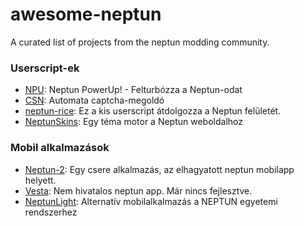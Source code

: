 # awesome-neptun
A curated list of projects from the neptun modding community.

### Userscript-ek
- [NPU](https://github.com/solymosi/npu): Neptun PowerUp! - Felturbózza a Neptun-odat
- [CSN](https://github.com/LetsUpdate/CSN): Automata captcha-megoldó
- [neptun-rice](https://github.com/glorantq/neptun-rice): Ez a kis userscript átdolgozza a Neptun felületét.
- [NeptunSkins](https://github.com/Balint66/NeptunSkins): Egy téma motor a Neptun weboldalhoz

### Mobil alkalmazások
- [Neptun-2](https://github.com/domedav/Neptun-2): Egy csere alkalmazás, az elhagyatott neptun mobilapp helyett.
- [Vesta](https://github.com/Balint66/Vesta): Nem hivatalos neptun app. Már nincs fejlesztve.
- [NeptunLight](https://github.com/marcelltoth/NeptunLight): Alternatív mobilalkalmazás a NEPTUN egyetemi rendszerhez
